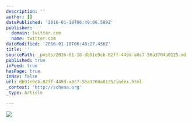 ```yaml
---
description: ''
author: []
datePublished: '2016-01-18T06:49:06.589Z'
publisher:
  domain: twitter.com
  name: twitter.com
dateModified: '2016-01-18T06:48:27.436Z'
title: ''
sourcePath: _posts/2016-01-18-db91e9cb-82ff-449d-a8c7-56a3704a0125.md
published: true
inFeed: true
hasPage: true
inNav: false
url: db91e9cb-82ff-449d-a8c7-56a3704a0125/index.html
_context: 'http://schema.org'
_type: Article

---
```

![](https://pbs.twimg.com/profile_images/567364189841149952/cWzaBozc.jpeg)
